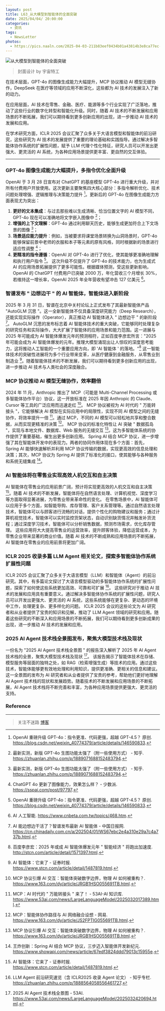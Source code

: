 ```yaml
---
layout: post
title: L63_从大模型到智能体的全面突破
date: 2025/04/04/ 20:00:00
categories:
  - 资讯
tags:
  - NewsLetter
photos:
  - https://pics.naaln.com/2025-04-03-211b83eef0434b01a43814b3e8ca77ec-basicBlog
---
```

![从大模型到智能体的全面突破](https://pics.naaln.com/2025-04-03-211b83eef0434b01a43814b3e8ca77ec-basicBlog)

> 封面设计 by 宇宙特工

在技术层面，GPT-4o 的图像生成能力大幅提升，MCP 协议推动 AI 模型无缝协作，DeepSeek 在医疗等领域的应用不断深化，这些都为 AI 技术的发展注入了新的动力。

在应用层面，AI 技术在零售、金融、医疗、能源等多个行业实现了广泛落地，推动了这些行业的数字化转型和智能化升级。同时，随着 AI 技术的不断发展和应用场景的不断拓展，我们可以期待看到更多创新应用的出现，进一步推动 AI 技术的发展和应用。

在学术研究方面，ICLR 2025 会议汇聚了众多关于大语言模型和智能体的前沿研究，这些研究为 AI 技术的发展提供了重要的理论基础和实践指导。通过解决多智能体协作系统的扩展性问题，赋予 LLM 代理个性化特征，研究人员可以开发出更强大、更灵活的 AI 系统，为各种应用场景提供更丰富、更自然的交互体验。

---

### GPT-4o 图像生成能力大幅提升，多指令优化全面升级

OpenAI 于 3 月 28 日宣布对 ChatGPT 的基座模型 GPT-4o 进行重大升级，并对所有付费用户开放使用。这次更新主要聚焦四大核心部分：多指令解析优化、技术问题处理增强、逻辑推理与决策能力提升 [^1]。更新后的 GPT-4o 在图像生成能力方面表现尤为突出：
1. **更好的文本集成**：与过去那些难以生成清晰、恰当位置文字的 AI 模型不同，GPT-4o 现在可以准确地将文字嵌入图像中 [^2]；
2. **增强的上下文理解**：GPT-4o 通过利用聊天历史，能够生成更加符合上下文场景的图像 [^2]；
3. **场景适应能力提升**：例如，当被要求将课堂场景转换为山洞场景时，GPT-4o 能够保留前景中老师的衣服和本子等元素的原有风格，同时根据新的场景进行适应性调整 [^3]；
4. **更精准的指令遵循**：OpenAI 对 GPT-4o 进行了优化，使其能够更准确地理解和执行用户指令 [^1]。
这次升级不仅提升了 GPT-4o 的技术能力，也为生成式 AI 的应用场景拓展提供了更多可能性。根据媒体预测，受这些更新影响，OpenAI 的 ChatGPT 付费用户已突破 2000 万，年化营收三个月增长 30%，若维持这一增长率，OpenAI 2025 年全年营收有望冲击 127 亿美元 [^4]。

### 智谱发布 " 边想边干 " 的 AI 智能体，智能体进入新阶段

2025 年 3 月 31 日，智谱在北京中关村论坛上正式发布了其最新智能体产品 "AutoGLM 沉思 "。这一全新智能体不仅具备深度研究能力（Deep Research），还能实现实际操作（Operator），真正推动 AI 智能体进入 " 边想边干 " 的新阶段 [^5]。
AutoGLM 沉思的发布标志着 AI 智能体技术的重大突破，它能够同时处理复杂的研究任务和实际操作，大大扩展了智能体的应用场景和能力范围。这一进展与 2025 年可能成为 AI 智能体爆发元年的预测相符，正如百度李彦宏所言："2025 年可能会成为 AI 智能体爆发的元年。推理大模型涌现出让人惊叹的深度思考能力，这将推动人工智能的一个重要应用方向，即 'AI 智能体 ' 的落地。"[^6]
这一智能体技术的突破性进展将为多个行业带来变革，从医疗健康到金融服务，从零售业到制造业 [^7]。随着智能体技术的不断发展，我们可以期待看到更多创新应用的出现，进一步推动 AI 技术与人类社会的深度融合。

### MCP 协议推动 AI 模型无缝协作，效率翻倍

2024 年 11 月，Anthropic 推出了 MCP（可能是 Multi-Channel Processing 或多智能体协作平台）协议，这一开放标准在 2025 年因 Anthropic 的 Claude、Cursor 等工具的广泛应用而迅速走红 [^8]。
MCP 协议被视为 AI 时代的 " 万能转接头 "，它能够解决 AI 模型在实际应用中的局限性，实现不同 AI 模型之间的无缝协作，将效率提升一倍 [^9]。通过 MCP，不同的 AI 模型可以轻松地共享和整合数据，从而实现更精准的决策 [^10]。
MCP 协议的标准化特性让 AI 突破 " 数据孤岛 "，实现与本地文件、数据库、Web 服务的无缝交互 [^8]。这为多智能体系统的协作提供了重要基础，催生出更多创新应用。
Spring AI 结合 MCP 协议，进一步增强了其在智能体开发中的表现力。两者的协同作用体现在多个方面：首先，Spring AI 能够快速解析并利用 MCP 协议传输的数据，实现更高效的信息处理和决策；其次，MCP 协议为 Spring AI 提供了标准化的接口，使其能够与各种服务和系统无缝集成 [^11]。

### AI 智能体将在零售业实现高效人机交互和自主决策

AI 智能体在零售业的应用前景广阔，预计将实现更高效的人机交互和自主决策 [^7]。随着 AI 技术的不断发展，智能体将在自然语言处理、计算机视觉、深度学习等方面取得显著进展，为零售业带来革命性的变化。
在零售场景中，AI 智能体可以应用于多个方面，如智能导购、库存管理、客户关系管理等。通过自然语言处理技术，智能体可以与顾客进行流畅的对话，提供个性化的购物建议和服务；通过计算机视觉技术，智能体可以实时监控货架状态，自动识别缺货情况并触发补货流程；通过深度学习技术，智能体可以分析销售数据，预测市场需求，优化库存管理。
这些应用将大大提高零售业的运营效率，提升顾客体验，降低运营成本，为零售企业带来显著的商业价值。随着 AI 技术的不断成熟和应用场景的不断拓展，AI 智能体在零售业的应用前景将更加广阔。

### ICLR 2025 收录多篇 LLM Agent 相关论文，探索多智能体协作系统扩展性问题

ICLR 2025 会议汇聚了众多关于大语言模型（LLM）和智能体（Agent）的前沿研究。其中，有多篇论文探讨了大语言模型驱动的多智能体协作系统的扩展性问题，探索了如何使这些系统更加高效、可靠和可扩展 [^12]。
这些研究对于推动 AI 技术的发展和应用具有重要意义。通过解决多智能体协作系统的扩展性问题，研究人员可以开发出更强大、更灵活的 AI 系统，这些系统能够在更复杂、更动态的环境中工作，处理更复杂、更多样化的问题。
ICLR 2025 会议的这些论文为 AI 研究者和从业者提供了宝贵的知识和见解，推动了 LLM Agent 领域的研究和应用。随着这些研究的不断深入和应用场景的不断拓展，我们可以期待看到更多创新成果的出现，进一步推动 AI 技术的发展和应用。

### 2025 AI Agent 技术栈全景图发布，聚焦大模型技术栈及现状

一份名为 "2025 AI Agent 技术栈全景图 " 的报告深入解析了 2025 年 AI Agent 技术栈的全景，聚焦大模型技术栈及现状 [^13]。
该报告揭示了智能体技术在存储、模型服务等层面的独特之处，如 RAG（检索增强生成）等技术的应用。通过这些技术，智能体能够更有效地处理和利用知识，提供更准确、更相关的信息和建议。
这一全景图的发布为 AI 研究者和从业者提供了宝贵的参考，帮助他们更好地理解 AI Agent 技术栈的现状和发展趋势。随着技术的不断发展和应用场景的不断拓展，AI Agent 技术栈将不断完善和丰富，为各种应用场景提供更强大、更灵活的支持。

### Reference

---

> 关注不迷路 [博客](https://blog.naaln.com/)

[^1]: OpenAI 重磅升级 GPT-4o：指令更准、代码更强，超越 GPT-4.5？ 原创. https://blog.csdn.net/weixin_40774379/article/details/146590833.
[^2]: 最新实测，新版 GPT-4o 生图功能太强了（附一些使用方式） - 知乎. https://zhuanlan.zhihu.com/p/1889071688152483794.
[^3]: ChatGPT 4o 更新了图像能力，效果怎么样？ - 少数派. https://sspai.com/post/97797.
[^4]: AI 人工智能. https://www.cnbeta.com.tw/topics/468.htm.
[^5]: AI 能边想边干活了？智谱发布最新 AI 智能体 - 中国日报网. https://cn.chinadaily.com.cn/a/202504/01/WS67ebc2e4a310e29a7c4a737b.html.
[^6]: 百度李彦宏：2025 年或成 AI 智能体爆发元年 " 智能经济 " 将跑出加速度. http://stcn.com/article/detail/1571397.html.
[^7]: AI 智能体：它来了 - 证券时报. https://www.stcn.com/article/detail/1487819.html.
[^8]: MCP 协议引爆 AI 交互：智能体突破数字边界，物理 AI 如何被重构？. https://www.163.com/dy/article/JRGB1HSO055691TB.html.
[^9]: MCP：AI 时代的 " 万能转接头 " 来了！ - 53AI-AI 知识库. https://www.53ai.com/news/LargeLanguageModel/2025032017389.html.
[^10]: MCP：智能体协作路径与 AI 网络融合设想 - 网易. https://www.163.com/dy/article/JS2FPTIG055691TB.html.
[^11]: 王炸创新：Spring AI 结合 MCP 协议，三步迈入智能体开发新纪元. https://www.showapi.com/news/article/67edf3824ddd79013c15955e.
[^12]: LLM Agent 前沿研究速览（含 ICLR2025 收录 Agent 论文） - 知乎专栏. https://zhuanlan.zhihu.com/p/1888564058556461727.
[^13]: 2025 AI Agent 技术栈全景图 - 53AI. https://www.53ai.com/news/LargeLanguageModel/2025032420694.html.
